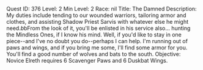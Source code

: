 Quest ID: 376
Level: 2
Min Level: 2
Race: nil
Title: The Damned
Description: My duties include tending to our wounded warriors, tailoring armor and clothes, and assisting Shadow Priest Sarvis with whatever else he might need.$b$bFrom the look of it, you'll be enlisted in his service also... hunting the Mindless Ones, if I know his mind. Well, if you'd like to stay in one piece--and I've no doubt you do--perhaps I can help. I'm running out of paws and wings, and if you bring me some, I'll find some armor for you. You'll find a good number of wolves and bats to the south.
Objective: Novice Elreth requires 6 Scavenger Paws and 6 Duskbat Wings.
